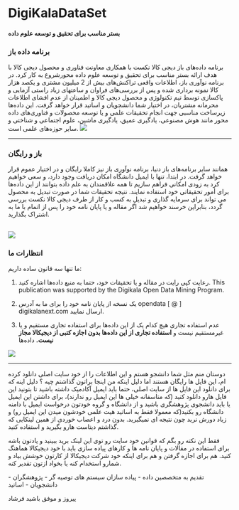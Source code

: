 
# DigiKalaDataSet
#### بستر مناسب برای تحقیق و توسعه علوم داده

### برنامه داده باز
برنامه داده‌های باز دیجی کالا نکست با همکاری معاونت فناوری و محصول دیجی کالا با هدف ارائه بستر مناسب برای تحقیق و توسعه علوم داده محورشروع به کار کرد.
در برنامه نوآوری باز، اطلاعات واقعی تراکنش‌های بیش از 2 میلیون مشتری و یکصد هزار کالا نمونه برداری شده و پس از بررسی‌های فراوان و ساعتهای زیاد راستی آزمایی و پاکسازی توسط تیم تکنولوژی و محصول دیجی کالا و اطمینان از عدم افشای اطلاعات محرمانه مشتریان، در اختیار شما دانشجویان و اساتید قرار خواهد گرفت.
این داده‌ها زیرساخت مناسبی جهت انجام تحقیقات علمی و یا توسعه محصولات و فناوری‌های داده محور مانند هوش مصنوعی، یادگیری عمیق، یادگیری ماشین، علوم اجتماعی و شناختی و سایر حوزه‌های علمی است.
[![](https://www.digikala.com/static/files/a089bf82.svg)](https://www.digikala.com/)


------------

### باز و رایگان

همانند سایر برنامه‌های باز دنیا، برنامه نوآوری باز نیز کاملا رایگان و در اختیار عموم قرار خواهد گرفت. در ابتدا، تنها با ایمیل دانشگاه امکان دریافت وجود دارد، و سعی خواهیم کرد به زودی امکانی فراهم سازیم تا همه علاقمندان به علم داده بتوانند از این داده‌ها برای أمور تحقیقاتی خود استفاده نمایند. نتیجه تحقیقات شما در صورت تبدیل به محصول می تواند برای سرمایه گذاری و تبدیل به کسب و کار از طرف دیجی کالا نکست بررسی گردد، بنابراین خرسند خواهیم شد اگر مقاله و یا پایان نامه خود را پس از اتمام با ما به اشتراک بگذارید.



[![](https://www.digikala.com/static/files/8dc04219.svg)](https://www.digikala.com/)
------------

### انتظارات ما
ما تنها سه قانون ساده داریم:

1.  رعایت کپی رایت
در مقاله و یا تحقیقات خود، حتما به منبع داده‌ها اشاره کنید.
This publication was supported by the Digikala Open Data Mining Program.

2. یک نسخه از پایان نامه خود را برای ما به آدرس
opendata [ @ ] digikalanext.com ارسال نمایید.

3. عدم استفاده تجاری
هیچ کدام یک از این داده‌ها برای استفاده تجاری مستقیم و یا غیرمستقیم نیست و **استفاده تجاری از این داده‌ها بدون اجازه کتبی از دیجیکالا مجاز نیست.**
داده‌ها

[![](https://www.digikala.com/static/files/f2019b03.svg)](https://www.digikala.com/)

------------
دوستان منم مثل شما دانشجو هستم و این اطلاعات را از خود سایت اصلی دانلود کرده ام، این فایل ها رایگان هستند اما دلیل اینکه من اینجا براتون گذاشتم چیه ؟
دلیل اینه که برای دانلود این فایل ها از سایت اصلی، حتما باید ایمیل آکادمیک داشته باشید تا بتونید این فایل هارو دانلود کنید (که متاسفانه خیلی ها این ایمیل رو ندارند)، برای داشتن این ایمیل یا باید دانشجوی پژوهشگری باشید و از دانشگاه و گروه خودتون درخواست ایمیل با دامنه دانشگاه رو بکنید(که معمولا فقط به اساتید هیت علمی خودشون میدن این ایمیل رو) و زیاد دورش نرید چون نتیجه ای نمیگیرید.
بدون درد و اعصاب خوردی از همین لینکایی که گذاشتم دیتاست هارو بگیرید و استفاده کنید.

فقط این نکته رو بگم که قوانین خود سایت رو توی این لینک برید ببینید و یادتون باشه برای استفاده در مقالات و پایان نامه ها و کارهای پیاده سازی باید با خود دیجیکالا هماهنگ کنید. هم برای اجازه گرفتن و هم برای اینکه خود شرکت دیجیکالا از کارتون خوشش بیاد و شمارو استخدام کنه یا بخواد ازتون تقدیر کنه.

تقدیم به متخصصین داده - پیاده سازان سیستم های توصیه گر - پژوهشگران - دانشجویان - اساتید

پیروز و موفق باشید
فرشاد
